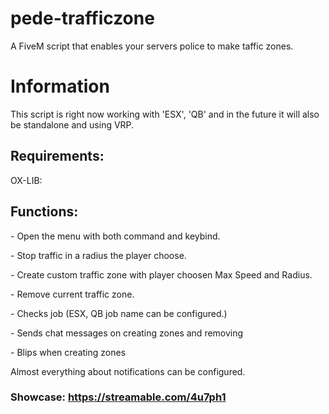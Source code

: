 # pede-trafficzone
A FiveM script that enables your servers police to make taffic zones.

# Information
<p>This script is right now working with 'ESX', 'QB' and in the future it will also be standalone and using VRP.</p>

## Requirements:
<p>OX-LIB:</p>

## Functions:
<p>- Open the menu with both command and keybind.</p>
<p>- Stop traffic in a radius the player choose.</p>
<p>- Create custom traffic zone with player choosen Max Speed and Radius.</p>
<p>- Remove current traffic zone.</p>
<p>- Checks job (ESX, QB job name can be configured.)</p>
<p>- Sends chat messages on creating zones and removing</p>
<p>- Blips when creating zones</p>

<p>Almost everything about notifications can be configured.</p>

### Showcase: https://streamable.com/4u7ph1
